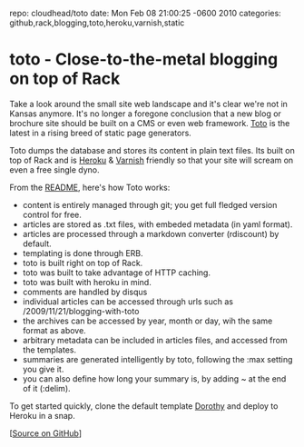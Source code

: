 repo: cloudhead/toto
date: Mon Feb 08 21:00:25 -0600 2010
categories: github,rack,blogging,toto,heroku,varnish,static

#  toto - Close-to-the-metal blogging on top of Rack

Take a look around the small site web landscape and it's clear we're not in Kansas anymore. It's no longer a foregone conclusion that a new blog or brochure site should be built on a CMS or even web framework. [Toto](http://github.com/cloudhead/toto) is the latest in a rising breed of static page generators.

Toto dumps the database and stores its content in plain text files. Its built on top of Rack and is [Heroku](http://heroku.com) &amp; [Varnish](http://varnish-cache.org/) friendly so that your site will scream on even a free single dyno.

From the [README](http://github.com/cloudhead/toto#readme), here's how Toto works:

* content is entirely managed through git; you get full fledged version control for free.
* articles are stored as .txt files, with embeded metadata (in yaml format).
* articles are processed through a markdown converter (rdiscount) by default.
* templating is done through ERB.
* toto is built right on top of Rack.
* toto was built to take advantage of HTTP caching.
* toto was built with heroku in mind.
* comments are handled by disqus
* individual articles can be accessed through urls such as /2009/11/21/blogging-with-toto
* the archives can be accessed by year, month or day, wih the same format as above.
* arbitrary metadata can be included in articles files, and accessed from the templates.
* summaries are generated intelligently by toto, following the :max setting you give it.
* you can also define how long your summary is, by adding ~ at the end of it (:delim).

To get started quickly, clone the default template [Dorothy](http://github.com/cloudhead/dorothy) and deploy to Heroku in a snap.

[[Source on GitHub](http://github.com/cloudhead/toto)]

